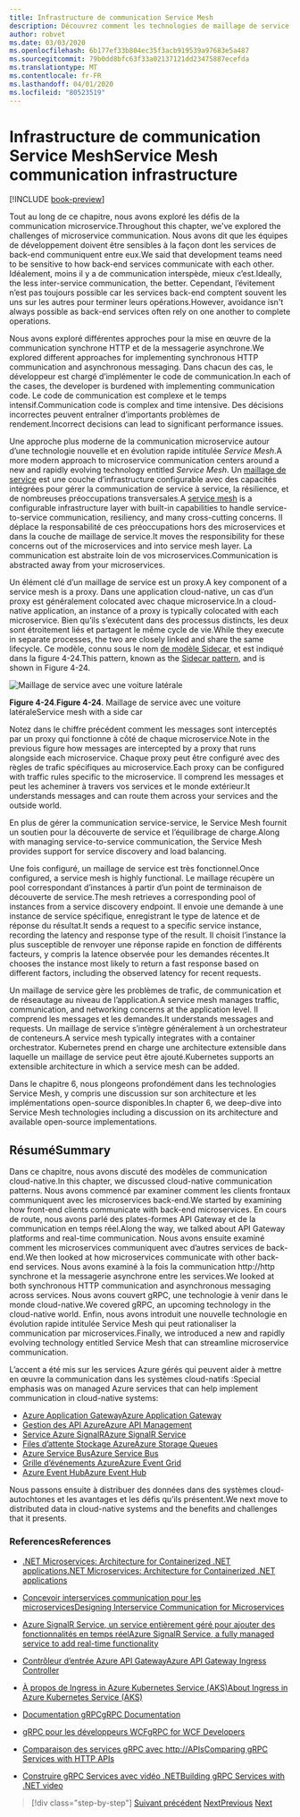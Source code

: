 ```yaml
---
title: Infrastructure de communication Service Mesh
description: Découvrez comment les technologies de maillage de service rationalisent la communication microservice native en nuage
author: robvet
ms.date: 03/03/2020
ms.openlocfilehash: 6b177ef33b804ec35f3acb919539a97683e5a487
ms.sourcegitcommit: 79b0dd8bfc63f33a02137121dd23475887ecefda
ms.translationtype: MT
ms.contentlocale: fr-FR
ms.lasthandoff: 04/01/2020
ms.locfileid: "80523519"
---
```

# <a name="service-mesh-communication-infrastructure"></a><span data-ttu-id="f0e10-103">Infrastructure de communication Service Mesh</span><span class="sxs-lookup"><span data-stu-id="f0e10-103">Service Mesh communication infrastructure</span></span>

[!INCLUDE [book-preview](../../../includes/book-preview.md)]

<span data-ttu-id="f0e10-104">Tout au long de ce chapitre, nous avons exploré les défis de la communication microservice.</span><span class="sxs-lookup"><span data-stu-id="f0e10-104">Throughout this chapter, we've explored the challenges of microservice communication.</span></span> <span data-ttu-id="f0e10-105">Nous avons dit que les équipes de développement doivent être sensibles à la façon dont les services de back-end communiquent entre eux.</span><span class="sxs-lookup"><span data-stu-id="f0e10-105">We said that development teams need to be sensitive to how back-end services communicate with each other.</span></span> <span data-ttu-id="f0e10-106">Idéalement, moins il y a de communication interspède, mieux c’est.</span><span class="sxs-lookup"><span data-stu-id="f0e10-106">Ideally, the less inter-service communication, the better.</span></span> <span data-ttu-id="f0e10-107">Cependant, l’évitement n’est pas toujours possible car les services back-end comptent souvent les uns sur les autres pour terminer leurs opérations.</span><span class="sxs-lookup"><span data-stu-id="f0e10-107">However, avoidance isn't always possible as back-end services often rely on one another to complete operations.</span></span>

<span data-ttu-id="f0e10-108">Nous avons exploré différentes approches pour la mise en œuvre de la communication synchrone HTTP et de la messagerie asynchrone.</span><span class="sxs-lookup"><span data-stu-id="f0e10-108">We explored different approaches for implementing synchronous HTTP communication and asynchronous messaging.</span></span> <span data-ttu-id="f0e10-109">Dans chacun des cas, le développeur est chargé d’implémenter le code de communication.</span><span class="sxs-lookup"><span data-stu-id="f0e10-109">In each of the cases, the developer is burdened with implementing communication code.</span></span> <span data-ttu-id="f0e10-110">Le code de communication est complexe et le temps intensif.</span><span class="sxs-lookup"><span data-stu-id="f0e10-110">Communication code is complex and time intensive.</span></span> <span data-ttu-id="f0e10-111">Des décisions incorrectes peuvent entraîner d’importants problèmes de rendement.</span><span class="sxs-lookup"><span data-stu-id="f0e10-111">Incorrect decisions can lead to significant performance issues.</span></span>

<span data-ttu-id="f0e10-112">Une approche plus moderne de la communication microservice autour d’une technologie nouvelle et en évolution rapide intitulée *Service Mesh*.</span><span class="sxs-lookup"><span data-stu-id="f0e10-112">A more modern approach to microservice communication centers around a new and rapidly evolving technology entitled *Service Mesh*.</span></span> <span data-ttu-id="f0e10-113">Un [maillage de service](https://www.nginx.com/blog/what-is-a-service-mesh/) est une couche d’infrastructure configurable avec des capacités intégrées pour gérer la communication de service à service, la résilience, et de nombreuses préoccupations transversales.</span><span class="sxs-lookup"><span data-stu-id="f0e10-113">A [service mesh](https://www.nginx.com/blog/what-is-a-service-mesh/) is a configurable infrastructure layer with built-in capabilities to handle service-to-service communication, resiliency, and many cross-cutting concerns.</span></span> <span data-ttu-id="f0e10-114">Il déplace la responsabilité de ces préoccupations hors des microservices et dans la couche de maillage de service.</span><span class="sxs-lookup"><span data-stu-id="f0e10-114">It moves the responsibility for these concerns out of the microservices and into service mesh layer.</span></span> <span data-ttu-id="f0e10-115">La communication est abstraite loin de vos microservices.</span><span class="sxs-lookup"><span data-stu-id="f0e10-115">Communication is abstracted away from your microservices.</span></span>

<span data-ttu-id="f0e10-116">Un élément clé d’un maillage de service est un proxy.</span><span class="sxs-lookup"><span data-stu-id="f0e10-116">A key component of a service mesh is a proxy.</span></span> <span data-ttu-id="f0e10-117">Dans une application cloud-native, un cas d’un proxy est généralement colocated avec chaque microservice.</span><span class="sxs-lookup"><span data-stu-id="f0e10-117">In a cloud-native application, an instance of a proxy is typically colocated with each microservice.</span></span> <span data-ttu-id="f0e10-118">Bien qu’ils s’exécutent dans des processus distincts, les deux sont étroitement liés et partagent le même cycle de vie.</span><span class="sxs-lookup"><span data-stu-id="f0e10-118">While they execute in separate processes, the two are closely linked and share the same lifecycle.</span></span> <span data-ttu-id="f0e10-119">Ce modèle, connu sous le nom [de modèle Sidecar](https://docs.microsoft.com/azure/architecture/patterns/sidecar), et est indiqué dans la figure 4-24.</span><span class="sxs-lookup"><span data-stu-id="f0e10-119">This pattern, known as the [Sidecar pattern](https://docs.microsoft.com/azure/architecture/patterns/sidecar), and is shown in Figure 4-24.</span></span>

![Maillage de service avec une voiture latérale](./media/service-mesh-with-side-car.png)

<span data-ttu-id="f0e10-121">**Figure 4-24**.</span><span class="sxs-lookup"><span data-stu-id="f0e10-121">**Figure 4-24**.</span></span> <span data-ttu-id="f0e10-122">Maillage de service avec une voiture latérale</span><span class="sxs-lookup"><span data-stu-id="f0e10-122">Service mesh with a side car</span></span>

<span data-ttu-id="f0e10-123">Notez dans le chiffre précédent comment les messages sont interceptés par un proxy qui fonctionne à côté de chaque microservice.</span><span class="sxs-lookup"><span data-stu-id="f0e10-123">Note in the previous figure how messages are intercepted by a proxy that runs alongside each microservice.</span></span> <span data-ttu-id="f0e10-124">Chaque proxy peut être configuré avec des règles de trafic spécifiques au microservice.</span><span class="sxs-lookup"><span data-stu-id="f0e10-124">Each proxy can be configured with traffic rules specific to the microservice.</span></span> <span data-ttu-id="f0e10-125">Il comprend les messages et peut les acheminer à travers vos services et le monde extérieur.</span><span class="sxs-lookup"><span data-stu-id="f0e10-125">It understands messages and can route them across your services and the outside world.</span></span>

<span data-ttu-id="f0e10-126">En plus de gérer la communication service-service, le Service Mesh fournit un soutien pour la découverte de service et l’équilibrage de charge.</span><span class="sxs-lookup"><span data-stu-id="f0e10-126">Along with managing service-to-service communication, the Service Mesh provides support for service discovery and load balancing.</span></span>

<span data-ttu-id="f0e10-127">Une fois configuré, un maillage de service est très fonctionnel.</span><span class="sxs-lookup"><span data-stu-id="f0e10-127">Once configured, a service mesh is highly functional.</span></span> <span data-ttu-id="f0e10-128">Le maillage récupère un pool correspondant d’instances à partir d’un point de terminaison de découverte de service.</span><span class="sxs-lookup"><span data-stu-id="f0e10-128">The mesh retrieves a corresponding pool of instances from a service discovery endpoint.</span></span> <span data-ttu-id="f0e10-129">Il envoie une demande à une instance de service spécifique, enregistrant le type de latence et de réponse du résultat.</span><span class="sxs-lookup"><span data-stu-id="f0e10-129">It sends a request to a specific service instance, recording the latency and response type of the result.</span></span> <span data-ttu-id="f0e10-130">Il choisit l’instance la plus susceptible de renvoyer une réponse rapide en fonction de différents facteurs, y compris la latence observée pour les demandes récentes.</span><span class="sxs-lookup"><span data-stu-id="f0e10-130">It chooses the instance most likely to return a fast response based on different factors, including the observed latency for recent requests.</span></span>

<span data-ttu-id="f0e10-131">Un maillage de service gère les problèmes de trafic, de communication et de réseautage au niveau de l’application.</span><span class="sxs-lookup"><span data-stu-id="f0e10-131">A service mesh manages traffic, communication, and networking concerns at the application level.</span></span> <span data-ttu-id="f0e10-132">Il comprend les messages et les demandes.</span><span class="sxs-lookup"><span data-stu-id="f0e10-132">It understands messages and requests.</span></span> <span data-ttu-id="f0e10-133">Un maillage de service s’intègre généralement à un orchestrateur de conteneurs.</span><span class="sxs-lookup"><span data-stu-id="f0e10-133">A service mesh typically integrates with a container orchestrator.</span></span> <span data-ttu-id="f0e10-134">Kubernetes prend en charge une architecture extensible dans laquelle un maillage de service peut être ajouté.</span><span class="sxs-lookup"><span data-stu-id="f0e10-134">Kubernetes supports an extensible architecture in which a service mesh can be added.</span></span>

<span data-ttu-id="f0e10-135">Dans le chapitre 6, nous plongeons profondément dans les technologies Service Mesh, y compris une discussion sur son architecture et les implémentations open-source disponibles.</span><span class="sxs-lookup"><span data-stu-id="f0e10-135">In chapter 6, we deep-dive into Service Mesh technologies including a discussion on its architecture and available open-source implementations.</span></span>

## <a name="summary"></a><span data-ttu-id="f0e10-136">Résumé</span><span class="sxs-lookup"><span data-stu-id="f0e10-136">Summary</span></span>

<span data-ttu-id="f0e10-137">Dans ce chapitre, nous avons discuté des modèles de communication cloud-native.</span><span class="sxs-lookup"><span data-stu-id="f0e10-137">In this chapter, we discussed cloud-native communication patterns.</span></span> <span data-ttu-id="f0e10-138">Nous avons commencé par examiner comment les clients frontaux communiquent avec les microservices back-end.</span><span class="sxs-lookup"><span data-stu-id="f0e10-138">We started by examining how front-end clients communicate with back-end microservices.</span></span> <span data-ttu-id="f0e10-139">En cours de route, nous avons parlé des plates-formes API Gateway et de la communication en temps réel.</span><span class="sxs-lookup"><span data-stu-id="f0e10-139">Along the way, we talked about API Gateway platforms and real-time communication.</span></span> <span data-ttu-id="f0e10-140">Nous avons ensuite examiné comment les microservices communiquent avec d’autres services de back-end.</span><span class="sxs-lookup"><span data-stu-id="f0e10-140">We then looked at how microservices communicate with other back-end services.</span></span> <span data-ttu-id="f0e10-141">Nous avons examiné à la fois la communication http://http synchrone et la messagerie asynchrone entre les services.</span><span class="sxs-lookup"><span data-stu-id="f0e10-141">We looked at both synchronous HTTP communication and asynchronous messaging across services.</span></span> <span data-ttu-id="f0e10-142">Nous avons couvert gRPC, une technologie à venir dans le monde cloud-native.</span><span class="sxs-lookup"><span data-stu-id="f0e10-142">We covered gRPC, an upcoming technology in the cloud-native world.</span></span> <span data-ttu-id="f0e10-143">Enfin, nous avons introduit une nouvelle technologie en évolution rapide intitulée Service Mesh qui peut rationaliser la communication par microservices.</span><span class="sxs-lookup"><span data-stu-id="f0e10-143">Finally, we introduced a new and rapidly evolving technology entitled Service Mesh that can streamline microservice communication.</span></span>

<span data-ttu-id="f0e10-144">L’accent a été mis sur les services Azure gérés qui peuvent aider à mettre en œuvre la communication dans les systèmes cloud-natifs :</span><span class="sxs-lookup"><span data-stu-id="f0e10-144">Special emphasis was on managed Azure services that can help implement communication in cloud-native systems:</span></span>

- [<span data-ttu-id="f0e10-145">Azure Application Gateway</span><span class="sxs-lookup"><span data-stu-id="f0e10-145">Azure Application Gateway</span></span>](https://docs.microsoft.com/azure/application-gateway/overview)
- [<span data-ttu-id="f0e10-146">Gestion des API Azure</span><span class="sxs-lookup"><span data-stu-id="f0e10-146">Azure API Management</span></span>](https://azure.microsoft.com/services/api-management/)
- [<span data-ttu-id="f0e10-147">Service Azure SignalR</span><span class="sxs-lookup"><span data-stu-id="f0e10-147">Azure SignalR Service</span></span>](https://azure.microsoft.com/services/signalr-service/)
- [<span data-ttu-id="f0e10-148">Files d’attente Stockage Azure</span><span class="sxs-lookup"><span data-stu-id="f0e10-148">Azure Storage Queues</span></span>](https://docs.microsoft.com/azure/storage/queues/storage-queues-introduction)
- [<span data-ttu-id="f0e10-149">Azure Service Bus</span><span class="sxs-lookup"><span data-stu-id="f0e10-149">Azure Service Bus</span></span>](https://docs.microsoft.com/azure/service-bus-messaging/service-bus-messaging-overview)
- [<span data-ttu-id="f0e10-150">Grille d’événements Azure</span><span class="sxs-lookup"><span data-stu-id="f0e10-150">Azure Event Grid</span></span>](https://docs.microsoft.com/azure/event-grid/overview)
- [<span data-ttu-id="f0e10-151">Azure Event Hub</span><span class="sxs-lookup"><span data-stu-id="f0e10-151">Azure Event Hub</span></span>](https://azure.microsoft.com/services/event-hubs/)

<span data-ttu-id="f0e10-152">Nous passons ensuite à distribuer des données dans des systèmes cloud-autochtones et les avantages et les défis qu’ils présentent.</span><span class="sxs-lookup"><span data-stu-id="f0e10-152">We next move to distributed data in cloud-native systems and the benefits and challenges that it presents.</span></span>

### <a name="references"></a><span data-ttu-id="f0e10-153">References</span><span class="sxs-lookup"><span data-stu-id="f0e10-153">References</span></span>

- [<span data-ttu-id="f0e10-154">.NET Microservices: Architecture for Containerized .NET applications</span><span class="sxs-lookup"><span data-stu-id="f0e10-154">.NET Microservices: Architecture for Containerized .NET applications</span></span>](https://dotnet.microsoft.com/download/thank-you/microservices-architecture-ebook)

- [<span data-ttu-id="f0e10-155">Concevoir interservices communication pour les microservices</span><span class="sxs-lookup"><span data-stu-id="f0e10-155">Designing Interservice Communication for Microservices</span></span>](https://docs.microsoft.com/azure/architecture/microservices/design/interservice-communication)

- [<span data-ttu-id="f0e10-156">Azure SignalR Service, un service entièrement géré pour ajouter des fonctionnalités en temps réel</span><span class="sxs-lookup"><span data-stu-id="f0e10-156">Azure SignalR Service, a fully managed service to add real-time functionality</span></span>](https://azure.microsoft.com/blog/azure-signalr-service-a-fully-managed-service-to-add-real-time-functionality/)

- [<span data-ttu-id="f0e10-157">Contrôleur d’entrée Azure API Gateway</span><span class="sxs-lookup"><span data-stu-id="f0e10-157">Azure API Gateway Ingress Controller</span></span>](https://azure.github.io/application-gateway-kubernetes-ingress/)

- [<span data-ttu-id="f0e10-158">À propos de Ingress in Azure Kubernetes Service (AKS)</span><span class="sxs-lookup"><span data-stu-id="f0e10-158">About Ingress in Azure Kubernetes Service (AKS)</span></span>](https://vincentlauzon.com/2018/10/10/about-ingress-in-azure-kubernetes-service-aks/)

- [<span data-ttu-id="f0e10-159">Documentation gRPC</span><span class="sxs-lookup"><span data-stu-id="f0e10-159">gRPC Documentation</span></span>](https://grpc.io/docs/guides/)

- [<span data-ttu-id="f0e10-160">gRPC pour les développeurs WCF</span><span class="sxs-lookup"><span data-stu-id="f0e10-160">gRPC for WCF Developers</span></span>](https://docs.microsoft.com/dotnet/architecture/grpc-for-wcf-developers/)

- [<span data-ttu-id="f0e10-161">Comparaison des services gRPC avec http://APIs</span><span class="sxs-lookup"><span data-stu-id="f0e10-161">Comparing gRPC Services with HTTP APIs</span></span>](https://docs.microsoft.com/aspnet/core/grpc/comparison?view=aspnetcore-3.0)

- [<span data-ttu-id="f0e10-162">Construire gRPC Services avec vidéo .NET</span><span class="sxs-lookup"><span data-stu-id="f0e10-162">Building gRPC Services with .NET video</span></span>](https://channel9.msdn.com/Shows/The-Cloud-Native-Show/Building-Microservices-with-gRPC-and-NET)

>[!div class="step-by-step"]
><span data-ttu-id="f0e10-163">[Suivant précédent](grpc.md)
>[Next](Database-per-microservice.md)</span><span class="sxs-lookup"><span data-stu-id="f0e10-163">[Previous](grpc.md)
[Next](Database-per-microservice.md)</span></span>
